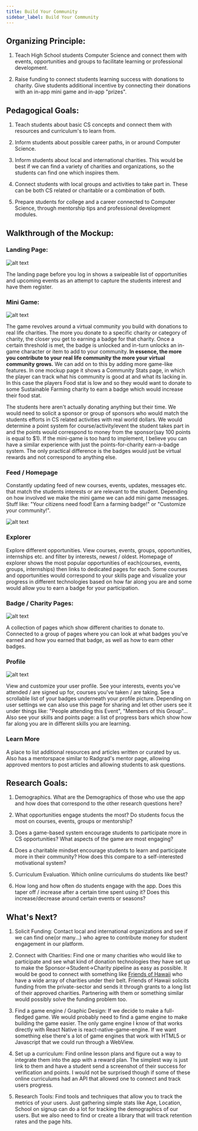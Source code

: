 ```yaml
---
title: Build Your Community
sidebar_label: Build Your Community
---
```


## Organizing Principle:
1. Teach High School students Computer Science and connect them with events, opportunities and groups to facilitate learning or professional development.

2. Raise funding to connect students learning success with donations to charity. Give students additional incentive by connecting their donations with an in-app mini game and in-app "prizes". 


## Pedagogical Goals:
1. Teach students about basic CS concepts and connect them with resources and curriculum's to learn from.

2. Inform students about possible career paths, in or around Computer Science.

3. Inform students about local and international charities. This would be best if we can find a variety of charities and organizations, so the students can find one which inspires them.

4. Connect students with local groups and activities to take part in. These can be both CS related or charitable or a combination of both.

5. Prepare students for college and a career connected to Computer Science, through mentorship tips and professional development modules.

## Walkthrough of the Mockup:

### Landing Page:
![alt text](/img/mockups/build-your-community/landing-page.PNG 'Landing Page')

The landing page before you log in shows a swipeable list of opportunities and upcoming events as an attempt to capture the students interest and have them register.

### Mini Game:
![alt text](/img/mockups/build-your-community/my-community1.png 'Virtual Community Mockups')

The game revolves around a virtual community you build with donations to real life charities. The more you donate to a specific charity or category of charity, the closer you get to earning a badge for that charity. Once a certain threshold is met, the badge is unlocked and in-turn unlocks an in-game character or item to add to your community. **In essence, the more you contribute to your real life community the more your virtual community grows.** We can add on to this by adding more game-like features. In one mockup page it shows a Community Stats page, in which the player can track what his community is good at and what its lacking in. In this case the players Food stat is low and so they would want to donate to some Sustainable Farming charity to earn a badge which would increase their food stat. 

The students here aren't actually donating anything but their time. We would need to solicit a sponsor or group of sponsors who would match the students efforts in CS related activities with real world dollars. We would determine a point system for course/activity/event the student takes part in and the points would correspond to money from the sponsor(say 100 points is equal to $1). 
If the mini-game is too hard to implement, I believe you can have a similar experience with just the points-for-charity earn-a-badge system. The only practical difference is the badges would just be virtual rewards and not correspond to anything else. 


### Feed / Homepage
Constantly updating feed of new courses, events, updates, messages etc. that match the students interests or are relevant to the student. Depending on how involved we make the mini game we can add mini game messages. Stuff like: "Your citizens need food! Earn a farming badge!" or "Customize your community!". 

![alt text](/img/mockups/build-your-community/Feed_Explorer.png 'Feed and Explorer Pages')

### Explorer
Explore different opportunities. View courses, events, groups, opportunities, internships etc. and filter by interests, newest / oldest. Homepage of explorer shows the most popular opportunities of each(courses, events, groups, internships) then links to dedicated pages for each. Some courses and opportunities would correspond to your skills page and visualize your progress in different technologies based on how far along you are and some would allow you to earn a badge for your participation.

### Badge / Charity Pages:
![alt text](/img/mockups/build-your-community/charity.png 'Charity Explorer Pages')

A collection of pages which show different charities to donate to. Connected to a group of pages where you can look at what badges you've earned and how you earned that badge, as well as how to earn other badges.

### Profile
![alt text](/img/mockups/build-your-community/profile_skills_mockup.png 'Profile and Skills Pages')

View and customize your user profile. See your interests, events you've attended / are signed up for, courses you've taken / are taking. See a scrollable list of your badges underneath your profile picture. Depending on user settings we can also use this page for sharing and let other users see it under things like: "People attending this Event", "Members of this Group"... 
Also see your skills and points page: a list of progress bars which show how far along you are in different skills you are learning.

### Learn More
A place to list additional resources and articles written or curated by us. Also has a mentorspace similar to Radgrad's mentor page, allowing approved mentors to post articles and allowing students to ask questions.



## Research Goals:
1. Demographics. What are the Demographics of those who use the app and how does that correspond to the other research questions here?

2. What opportunities engage students the most? Do students focus the most on courses, events, groups or mentorship?

3. Does a game-based system encourage students to participate more in CS opportunities? What aspects of the game are most engaging?

4. Does a charitable mindset encourage students to learn and participate more in their community? How does this compare to a self-interested motivational system?

5. Curriculum Evaluation. Which online curriculums do students like best?

6. How long and how often do students engage with the app. Does this taper off / increase after a certain time spent using it? Does this increase/decrease around certain events or seasons?


## What's Next?

1. Solicit Funding:
Contact local and international organizations and see if we can find one(or many...) who agree to contribute money for student engagement in our platform.

2. Connect with Charities:
Find one or many charities who would like to participate and see what kind of donation technologies they have set up to make the Sponsor->Student->Charity pipeline as easy as possible. It would be good to connect with something like [Friends of Hawaii](friendsofhawaii.org) who have a wide array of charities under their belt. Friends of Hawaii solicits funding from the private-sector and sends it through grants to a long list of their approved charities. Partnering with them or something similar would possibly solve the funding problem too.

3. Find a game engine / Graphic Design:
If we decide to make a full-fledged game. We would probably need to find a game engine to make building the game easier. The only game engine I know of that works directly with React Native is react-native-game-engine. If we want something else there's a lot of game engines that work with HTML5 or Javascript that we could run through a WebView.

4. Set up a curriculum:
Find online lesson plans and figure out a way to integrate them into the app with a reward plan. The simplest way is just link to them and have a student send a screenshot of their success for verification and points. I would not be surprised though if some of these online curriculums had an API that allowed one to connect and track users progress.

5. Research Tools: 
Find tools and techniques that allow you to track the metrics of your users. Just gathering simple stats like Age, Location, School on signup can do a lot for tracking the demographics of our users. But we also need to find or create a library that will track retention rates and the page hits.

